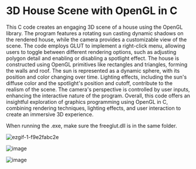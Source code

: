 # 3D House Scene with OpenGL in C

This C code creates an engaging 3D scene of a house using the OpenGL library. The program features a rotating sun casting dynamic shadows on the rendered house, while the camera provides a customizable view of the scene. The code employs GLUT to implement a right-click menu, allowing users to toggle between different rendering options, such as adjusting polygon detail and enabling or disabling a spotlight effect. The house is constructed using OpenGL primitives like rectangles and triangles, forming the walls and roof. The sun is represented as a dynamic sphere, with its position and color changing over time. Lighting effects, including the sun's diffuse color and the spotlight's position and cutoff, contribute to the realism of the scene. The camera's perspective is controlled by user inputs, enhancing the interactive nature of the program. Overall, this code offers an insightful exploration of graphics programming using OpenGL in C, combining rendering techniques, lighting effects, and user interaction to create an immersive 3D experience.

When running the .exe, make sure the freeglut.dll is in the same folder.

![ezgif-1-f9e2fabc2e](https://github.com/user-attachments/assets/17606dc5-e2a4-48fa-97c9-eeb7ae0101dc)



![image](https://github.com/raccoote/Spinning-Cube/assets/74006924/0c5ad375-3f4b-4af9-b7c3-4d1d29e71870)



![image](https://github.com/raccoote/Spinning-Cube/assets/74006924/65356853-d493-4eb4-ab66-90cfd3421eef)
